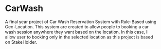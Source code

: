 # CarWash

A final year project of Car Wash Reservation System with Rule-Based using Geo-Location. This system are created to allow people to booking a car wash session anywhere they want based on the location. In this case, I allow user to booking only in the selected location as this project is based on StakeHolder.
